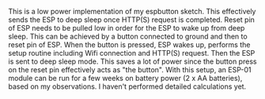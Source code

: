 This is a low power implementation of my espbutton sketch. This effectively sends the ESP to deep sleep once HTTP(S) request is completed. Reset pin of ESP needs to be pulled low in order for the ESP to wake up from deep sleep. This can be achieved by a button connected to ground and then to reset pin of ESP. When the button is pressed, ESP wakes up, performs the setup routine including Wifi connection and HTTP(S) request. Then the ESP is sent to deep sleep mode. This saves a lot of power since the button press on the reset pin effectively acts as "the button". With this setup, an ESP-01 module can be run for a few weeks on battery power (2 x AA batteries), based on my observations. I haven't performed detailed calculations yet.
